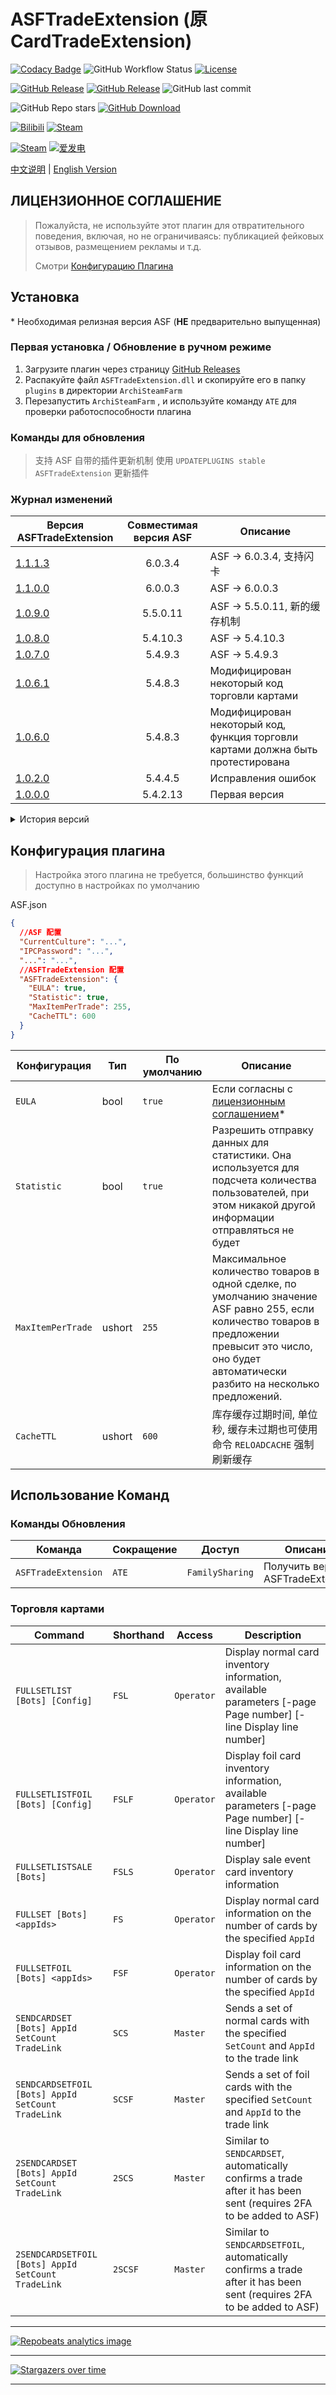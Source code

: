 # ASFTradeExtension (原 CardTradeExtension)

[![Codacy Badge](https://app.codacy.com/project/badge/Grade/45b50288f8b14ebda915ed89e0382648)](https://www.codacy.com/gh/chr233/ASFTradeExtension/dashboard)
![GitHub Workflow Status](https://img.shields.io/github/actions/workflow/status/chr233/ASFTradeExtension/autobuild.yml?logo=github)
[![License](https://img.shields.io/github/license/chr233/ASFTradeExtension?logo=apache)](https://github.com/chr233/ASFTradeExtension/blob/master/license)

[![GitHub Release](https://img.shields.io/github/v/release/chr233/ASFTradeExtension?logo=github)](https://github.com/chr233/ASFTradeExtension/releases)
[![GitHub Release](https://img.shields.io/github/v/release/chr233/ASFTradeExtension?include_prereleases&label=pre-release&logo=github)](https://github.com/chr233/ASFTradeExtension/releases)
![GitHub last commit](https://img.shields.io/github/last-commit/chr233/ASFTradeExtension?logo=github)

![GitHub Repo stars](https://img.shields.io/github/stars/chr233/ASFTradeExtension?logo=github)
[![GitHub Download](https://img.shields.io/github/downloads/chr233/ASFTradeExtension/total?logo=github)](https://img.shields.io/github/v/release/chr233/ASFTradeExtension)

[![Bilibili](https://img.shields.io/badge/bilibili-Chr__-00A2D8.svg?logo=bilibili)](https://space.bilibili.com/5805394)
[![Steam](https://img.shields.io/badge/steam-Chr__-1B2838.svg?logo=steam)](https://steamcommunity.com/id/Chr_)

[![Steam](https://img.shields.io/badge/steam-donate-1B2838.svg?logo=steam)](https://steamcommunity.com/tradeoffer/new/?partner=221260487&token=xgqMgL-i)
[![爱发电](https://img.shields.io/badge/爱发电-chr__-ea4aaa.svg?logo=github-sponsors)](https://afdian.net/@chr233)

[中文说明](README.md) | [English Version](README.en.md)

## ЛИЦЕНЗИОННОЕ СОГЛАШЕНИЕ

> Пожалуйста, не используйте этот плагин для отвратительного поведения, включая, но не ограничиваясь: публикацией фейковых отзывов, размещением рекламы и т.д.
>
> Смотри [Конфигурацию Плагина](#Конфигурация-плагина)

## Установка

\* Необходимая релизная версия ASF (**НЕ** предварительно выпущенная)

### Первая установка / Обновление в ручном режиме

1. Загрузите плагин через страницу [GitHub Releases](https://github.com/chr233/ASFTradeExtension/releases)
2. Распакуйте файл `ASFTradeExtension.dll` и скопируйте его в папку `plugins` в директории `ArchiSteamFarm`
3. Перезапустить `ArchiSteamFarm` , и используйте команду `ATE` для проверки работоспособности плагина

### Команды для обновления

> 支持 ASF 自带的插件更新机制
> 使用 `UPDATEPLUGINS stable ASFTradeExtension` 更新插件

### Журнал изменений

| Версия ASFTradeExtension                                                    | Совместимая версия ASF | Описание                                                                         |
| --------------------------------------------------------------------------- | :--------------------: | -------------------------------------------------------------------------------- |
| [1.1.1.3](https://github.com/chr233/ASFTradeExtension/releases/tag/1.1.1.3) |        6.0.3.4         | ASF -> 6.0.3.4, 支持闪卡                                                         |
| [1.1.0.0](https://github.com/chr233/ASFTradeExtension/releases/tag/1.1.0.0) |        6.0.0.3         | ASF -> 6.0.0.3                                                                   |
| [1.0.9.0](https://github.com/chr233/ASFTradeExtension/releases/tag/1.0.9.0) |        5.5.0.11        | ASF -> 5.5.0.11, 新的缓存机制                                                    |
| [1.0.8.0](https://github.com/chr233/ASFTradeExtension/releases/tag/1.0.8.0) |        5.4.10.3        | ASF -> 5.4.10.3                                                                  |
| [1.0.7.0](https://github.com/chr233/ASFTradeExtension/releases/tag/1.0.7.0) |        5.4.9.3         | ASF -> 5.4.9.3                                                                   |
| [1.0.6.1](https://github.com/chr233/ASFTradeExtension/releases/tag/1.0.6.1) |        5.4.8.3         | Модифицирован некоторый код торговли картами                                     |
| [1.0.6.0](https://github.com/chr233/ASFTradeExtension/releases/tag/1.0.6.0) |        5.4.8.3         | Модифицирован некоторый код, функция торговли картами должна быть протестирована |
| [1.0.2.0](https://github.com/chr233/ASFTradeExtension/releases/tag/1.0.2.0) |        5.4.4.5         | Исправления ошибок                                                               |
| [1.0.0.0](https://github.com/chr233/ASFTradeExtension/releases/tag/1.0.0.0) |        5.4.2.13        | Первая версия                                                                    |

<details>
  <summary>История версий</summary>

| Версия ASFTradeExtension | Совместимая версия ASF | 5.3.1.2 | 5.3.2.4 | 5.4.0.3 | 5.4.1.11 |
| ------------------------ | :--------------------: | :-----: | :-----: | :-----: | :------: |
|                          |           -            |   ❌    |   ❌    |   ✔️    |    ✔️    |

</details>

## Конфигурация плагина

> Настройка этого плагина не требуется, большинство функций доступно в настройках по умолчанию

ASF.json

```json
{
  //ASF 配置
  "CurrentCulture": "...",
  "IPCPassword": "...",
  "...": "...",
  //ASFTradeExtension 配置
  "ASFTradeExtension": {
    "EULA": true,
    "Statistic": true,
    "MaxItemPerTrade": 255,
    "CacheTTL": 600
  }
}
```

| Конфигурация      | Тип    | По умолчанию | Описание                                                                                                                                                                                                 |
| ----------------- | ------ | ------------ | -------------------------------------------------------------------------------------------------------------------------------------------------------------------------------------------------------- |
| `EULA`            | bool   | `true`       | Если согласны с [лицензионным соглашением](#лицензионное-соглашение)\*                                                                                                                                   |
| `Statistic`       | bool   | `true`       | Разрешить отправку данных для статистики. Она используется для подсчета количества пользователей, при этом никакой другой информации отправляться не будет                                               |
| `MaxItemPerTrade` | ushort | `255`        | Максимальное количество товаров в одной сделке, по умолчанию значение ASF равно 255, если количество товаров в предложении превысит это число, оно будет автоматически разбито на несколько предложений. |
| `CacheTTL`        | ushort | `600`        | 库存缓存过期时间, 单位秒, 缓存未过期也可使用命令 `RELOADCACHE` 强制刷新缓存                                                                                                                              |

## Использование Команд

### Команды Обновления

| Команда             | Сокращение | Доступ          | Описание                          |
| ------------------- | ---------- | --------------- | --------------------------------- |
| `ASFTradeExtension` | `ATE`      | `FamilySharing` | Получить версию ASFTradeExtension |

### Торговля картами

| Command                                            | Shorthand | Access     | Description                                                                                                           |
| -------------------------------------------------- | --------- | ---------- | --------------------------------------------------------------------------------------------------------------------- |
| `FULLSETLIST [Bots] [Config]`                      | `FSL`     | `Operator` | Display normal card inventory information, available parameters \[-page Page number\] \[-line Display line number\]   |
| `FULLSETLISTFOIL [Bots] [Config]`                  | `FSLF`    | `Operator` | Display foil card inventory information, available parameters \[-page Page number\] \[-line Display line number\]     |
| `FULLSETLISTSALE [Bots]`                           | `FSLS`    | `Operator` | Display sale event card inventory information                                                                         |
| `FULLSET [Bots] <appIds>`                          | `FS`      | `Operator` | Display normal card information on the number of cards by the specified `AppId`                                       |
| `FULLSETFOIL [Bots] <appIds>`                      | `FSF`     | `Operator` | Display foil card information on the number of cards by the specified `AppId`                                         |
| `SENDCARDSET [Bots] AppId SetCount TradeLink`      | `SCS`     | `Master`   | Sends a set of normal cards with the specified `SetCount` and `AppId` to the trade link                               |
| `SENDCARDSETFOIL [Bots] AppId SetCount TradeLink`  | `SCSF`    | `Master`   | Sends a set of foil cards with the specified `SetCount` and `AppId` to the trade link                                 |
| `2SENDCARDSET [Bots] AppId SetCount TradeLink`     | `2SCS`    | `Master`   | Similar to `SENDCARDSET`, automatically confirms a trade after it has been sent (requires 2FA to be added to ASF)     |
| `2SENDCARDSETFOIL [Bots] AppId SetCount TradeLink` | `2SCSF`   | `Master`   | Similar to `SENDCARDSETFOIL`, automatically confirms a trade after it has been sent (requires 2FA to be added to ASF) |

---

[![Repobeats analytics image](https://repobeats.axiom.co/api/embed/c7bad85b243c7305a5de1fa591469f64125c4048.svg "Repobeats analytics image")](https://github.com/chr233/ASFTradeExtension/pulse)

---

[![Stargazers over time](https://starchart.cc/chr233/ASFTradeExtension.svg)](https://github.com/chr233/ASFTradeExtension/stargazers)

---
